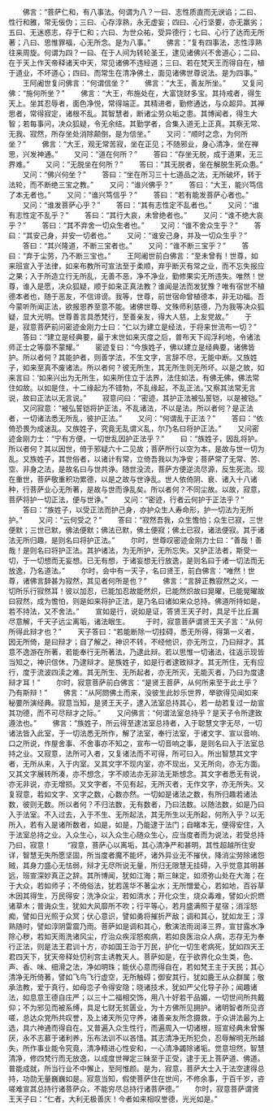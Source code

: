 <!-- { "loadSidebar": true } -->
　　佛言：“菩萨仁和，有八事法。何谓为八？一曰、志性质直而无谀谄；二曰、性行和雅，常无佞伪；三曰、心存淳熟，永无虚妄；四曰、心行坚要，亦无羸劣；五曰、无迷惑志，存于仁和；六曰、为世众祐，受异德行；七曰、心行了达而无所著；八曰、思惟罪福，心无所念。是为八事。”
　　佛言：“复有四事法，志性淳熟往来周旋。何谓为四？一曰、在于人间为转轮圣王，逮见诸佛兴不舍道心；二曰、在于天上作天帝释诸天中天，常见诸佛不违经道；三曰、若在梵天王而得自在，植于道业，不坏道心；四曰、而常生在清净佛土，面见诸佛世尊说法。是为四事。”
　　王阿阇世复问佛言：“何谓信坐？”
　　佛言：“大王，善友所坐。”
　　又复问佛：“施何所坐？”
　　佛言：“大王，布施处在，大富饶财多宝。其持戒者，得生天上。坐其忍辱者，面色净悦，常得端正。其精进者，勤修通达，与众超异。其禅思者，常得寂定，诸根不乱。其智慧者，断诸尘劳众垢之患。其博闻者，得生大智；若每事问，决众狐疑，令无余结。其勤学者，合集入道无上正真。其察无常、无我、寂然，所存坐处消除颠倒，是为信坐。”
　　又问：“顺时之念，为何所坐？”
　　佛言：“大王，观无常苦寂，坐在正见；不随邪业，身心清净，坐在禅思，兴发神通。”
　　又问：“道在何所？”
　　答曰：“存坐无脱，成于道果，无三界难。”
　　又问：“无脱坐在何所？”
　　答曰：“其无脱者，坐在解脱生死众患。”
　　又问：“佛兴何坐？”
　　答曰：“坐在所习三十七道品之法，无所破坏，转于法轮，而不断绝三宝之教。”
　　又问：“谁兴佛乎？”
　　答曰：“大王，能兴笃信了本无者也。”
　　又问：“谁兴笃信乎？”
　　答曰：“若有能发菩萨心者也。”
　　又问：“谁发菩萨心乎？”
　　答曰：“其有志性定不乱者也。”
　　又问：“谁有志性定不乱乎？”
　　答曰：“其行大哀，未曾绝者也。”
　　又问：“谁不绝大哀乎？”
　　答曰：“其不弃舍一切众生者也。”
　　又问：“谁不舍众生乎？”
　　答曰：“其安己身，并安一切者也。”
　　又问：“谁安己身，并及一切众生乎？”
　　答曰：“其兴隆道，不断三宝者也。”
　　又问：“谁不断三宝乎？”
　　答曰：“弃于尘劳，乃不断三宝也。”
　　王阿阇世前白佛言：“至未曾有！世尊，如来班宣入于法律，如来布教所可宣法至于柔顺，弃乎断灭有常之业，而不忘失报应之果；入于所造立行无所乱，无善不恶，净不净业，勤修果实无所违失。唯然！世尊，谁入是愿，决众狐疑，顺于如来正真法教？谁闻是法而发犹豫？唯有宿世不植德本者也，随于恶友，不信诽谤。我等，世尊，前世宿命曾植德本，非无功福。吾今蒙听所闻正法，欲报恩养至意不能。诸佛世尊、文殊师利慈德，乃为我等决众狐疑，显大光明。世尊善言具悉梵行，至善亲友，得大人慈，上友党故。”
　　于是，寂意菩萨前问密迹金刚力士曰：“仁以为建立是经法，于将来世流布一切？”
　　答曰：“建立是经典要，最于末世如来灭度之后，普布天下阎浮利地，令诸法师正士之等靡不蒙耀。”
　　密迹复曰：“今族姓子，佛以建立是经典要，诸佛皆护。所以者何？其能护者，则善学法，不生文字，言辞不尽，无能中断。又族姓子，如来至真不废诸法。所以者何？彼无所生，其无所生则无所坏。以是之故，如来言曰：‘如来兴出为无所生，如来所住立于法界，法住如法，有佛无佛，佛法常住如故。以如是住，十二缘起为不错勃，不乱缘起，不乱正法。’又察其法常无言说，故曰正法以无言说。”
　　寂意问曰：“密迹，其护正法被弘誓铠，以是被铠。”
　　又问寂意：“被弘誓铠将护正法，不乱诸法，不以是法。所以者何？是正法者，一切诸法悉无所乱，彼护正法。”
　　又问：“何谓乱于正法？”
　　答曰：“依倚恐畏为成迷乱。又族姓子，究竟无乱谓义乱，尔乃名曰将护正法。”
　　又问密迹金刚力士：“宁有方便，一切世乱因护正法乎？”
　　曰：“族姓子，因乱将护。所以者何？其以因世，倚于邪疑六十二见故；菩萨所行以空为本，是故与世一切为乱。又族姓子，其世俗者，以诸计有常，立倚吾我以为净安；菩萨常了无常、苦、空、非身之法，是故名曰与世共诤。随世没流，菩萨方便逆流尽源，反生死流。现在重世，菩萨敬重积功累德，以是之故与世诤乱。世人依倚阴、衰、诸入十八诸种，行菩萨业心无所著，是故与世而诤乱矣。所以者何？不同尘故。以故，寂意，菩萨将护一切正法，便与世诤。”
　　又问：“密迹，行者云何护于正法乎？”
　　答曰：“族姓子，以受正法而护己身，亦护众生人寿命形，护一切法为无所护。”
　　又问：“云何受之？”
　　答曰：“寂然吾我，众生憺怕；众生已寂，三世便默；三世已默，佛法便默；佛法已默，佛土便寂；佛土已寂，诸法便寂。其于诸法无所归趣，是则名曰将护正法。”
　　尔时，世尊叹密迹金刚力士曰：“善哉！善哉！是则名曰将护正法。其护诸法，为无所护，无所忘失。又护正法者，斯受一切，于一切想而无妄想。已无有想，于诸妄想无行放逸，是则名曰于诸一切法而无放逸，乃名道法。”
　　尔时，会中有一天子，名曰贤王，前白佛言：“唯然！世尊，诸佛言辞甚为寂然，其见者何所是也？”
　　佛言：“言辞正教寂然之义，一切所乐行寂然耳！彼以加忍，已能加忍故能然炽，已能然炽故曰晃曜，已能晃曜故曰寂然，成为憺怕，则是如来将护正法，是乃名曰诸如来众总持。佛道所持如是，若不持法，又不舍法。”
　　宣如是行，说如是证，答贤王天子时，具足千比丘漏尽意解，千天子远尘离垢，诸法眼生。
　　于时，寂意菩萨谓贤王天子言：“从何所得此辩才也？”
　　天子答曰：“若能断除一切挂碍，悉无所得，得第一义者，因无所倚，是曰辩才；自了解之，神识不转，不经他识，亦无所立，乃曰辩才。其意不逸游在所著，若能奉行无所著法，乃逮此辩。若以思惟一切诸法，往返示现皆当知之，神识信休，乃逮辩才。是族姓子，如是行者逮致辩才。其无所住，无有应行，度于流波四渎之难。其无所生、无所起者，亦无所灭，无能灭者，乃曰为度逮辩才耳！”
　　尔时，寂意菩萨前白佛言：“是贤王菩萨，从何所来至于此土乎？乃有斯辩！”
　　佛言：“从阿閦佛土而来，没彼生此妙乐世界，举欲得见闻如来秘要所演经典。寂意当知，是贤王天子，逮入法室总持其心，若一劫若复过一劫宣其功德，而不可尽辩才之际。”
　　又问佛言：“何谓法室总持乎？是天子令所逮致遵法也。”
　　佛言：“族姓子，所云得至逮法室总持者，入于聪慧文字无尽，一切诸法皆入此室，于一切法悉无所作，解了法室，奉行法室，于诸文字、宣以音响、口之所说，作屋舍事、不舍事亦不知之，宣布一切音响之事，是则名曰入于法室总持之业。又寂意，法所可入者，又复诸法而不可得，所可曰入。所出智慧其文字者，无所从来，入于内室。又其文字不现内室，亦不现出，又无所向，亦无方面。又其文字展转所凑，亦不想念，字不顺法亦无非法无斯想念。其文字者悉无有说，亦无非说，亦无增损。又文字者，不见有起，无所灭者，无作文字，亦无所失。又复寂意，若如文字、文字之数，心数亦然。一切如是诸法之数，有所归趣若诸法数，彼则无数。所以者何？不归法数，无有数者，乃曰法数。以随法数，如是乃曰入于法室。不入过去，入于不生、无所起法，其无所生以无所起，何所入乎？以无所入，若有入是诸所数者，如是，如是，乃能逮于法门；自睹本无，便得安住，入于法室总持之业。入众生心，以入众生心随众生心，应当度者而为说法，若受总持乃曰，寂意！
　　“寂意，菩萨心以离垢，其心清净严和甚明，其性超越所住安详，智慧无失所愿坚固，所当度者魔不能坏，诸外异业无不摧伏，降消尘劳除诸怨贼，其身力盛心无怯弱，辩才无尽所说无量，所归无限慧无挂碍，入乎觉意其明甚远，班宣深妙真正之辞。其所博闻，犹如江海；斯三昧定，如须弥山处在大海；在于大众，若如师子；不倚俗法，犹若莲华不著尘水；无所憎爱心，若如地，百谷草木因其得生，万民得安；洗净众尘，若如清水；开化众生，烧众毒难，譬如火炽燃诸草木；普诲众生，犹如大风靡所不吹；行平等心，若月盛满照于星宿；消淫怒痴，譬如日光照于众冥；伏心意识，譬如勇将摧折严敌；调和其心，犹如龙王；淳熟随时，譬如淳阴雷震乃雨。菩萨如是调和其心，敷演法雨润泽三界，宣甘露水净除心秽，若如天雨洗诸风尘，疗治众疾淫怒痴病，若如良医治众人病，志存无为奉行正法，则是法王君训十方，亦如国王治于万民，护化一切生老病死，犹如四天王君四天下，犹天帝释处忉利宫主诱教天人。菩萨如是，在于欲界化众生类，色、声、香、味、细滑之法，净如明珠；能伏心意而得自在，若如梵王主于天民；其心清净无所倚著，譬如飞鸟飞行虚空，无所触碍；御安其行，犹如鹿王从众群属；敬承法教，爱于真行，如母恋子令得安隐；晓诸技术，犹如严父化导子孙；闻趣诸法，如息意王德自庄严；以三十二福相交饰，用八十好若干品媚，一切世间所共戴仰；不为邪见而被系缚，具足七财无贫匮业，为十方佛所见拥护。诸明智者所见咨嗟，总达众党所共叹誉，及上诸天所见守养，诸善亲友所念摄救，于众讲法最为上选，具六神通而得自在。又普遍入众生性行，而遍周入一切诸根，班宣经典未曾懈厌，永不志慕于诸利养，乐布法训不以吝惜。其志清净无所犯负，忍辱解明无所越失，所作事业能令究竟，清净精进心性安和，一心清净蠲除诸垢。觉意坦然，智慧清净，修四梵行而无放逸，以成度世禅定三昧至于正受，逮于无上菩萨道、佛道。普能成就，所当行业不中懈止，至阿惟颜。是为，寂意，菩萨大士入于法空逮得总持，功勋无量巍巍如是。寂意当知，假使菩萨住在世间，不修余事，于百千岁，咨嗟难宣其总持行诸菩萨众，不能穷尽总持行诸菩萨德。”
　　尔时，寂意菩萨谓贤王天子曰：“仁者，大利无极善庆！今者如来相叹誉德，光光如是。”
